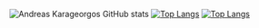 ![Andreas Karageorgos GitHub stats](https://github-readme-stats.vercel.app/api?username=AndreasKarageorgos&count_private=true&show_icons=true)
[![Top Langs](https://github-readme-stats.vercel.app/api/top-langs/?username=AndreasKarageorgos&layout=compact)](https://github.com/AndreasKarageorgos/github-readme-stats)
[![Top Langs](https://github-readme-stats.vercel.app/api/top-langs/?username=AndreasKarageorgos&layout=compact&langs_count=8)](https://github.com/AndreasKarageorgos/github-readme-stats)


<!--
**AndreasKarageorgos/AndreasKarageorgos** is a ✨ _special_ ✨ repository because its `README.md` (this file) appears on your GitHub profile.

Here are some ideas to get you started:

- 🔭 I’m currently working on ...
- 🌱 I’m currently learning ...
- 👯 I’m looking to collaborate on ...
- 🤔 I’m looking for help with ...
- 💬 Ask me about ...
- 📫 How to reach me: ...
- 😄 Pronouns: ...
- ⚡ Fun fact: ...
-->
